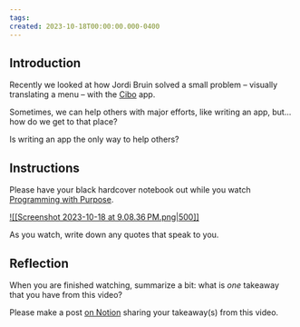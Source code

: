 ```yaml
---
tags:
created: 2023-10-18T00:00:00.000-0400
---
```

## Introduction

Recently we looked at how Jordi Bruin solved a small problem – visually translating a menu – with the [Cibo](https://apps.apple.com/us/app/cibo-visual-menu-translator/id1583992402) app.

Sometimes, we can help others with major efforts, like writing an app, but... how do we get to that place?

Is writing an app the only way to help others?

## Instructions

Please have your black hardcover notebook out while you watch [Programming with Purpose](https://www.youtube.com/embed/M-7DQJbMapI).

[![[Screenshot 2023-10-18 at 9.08.36 PM.png|500]]](https://www.youtube.com/embed/M-7DQJbMapI)

As you watch, write down any quotes that speak to you.

## Reflection

When you are finished watching, summarize a bit: what is *one* takeaway that you have from this video?

Please make a post [on Notion](https://notion.so) sharing your takeaway(s) from this video.
